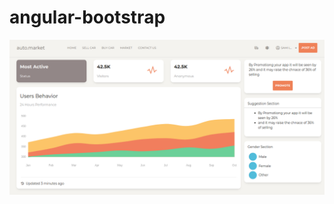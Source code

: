 # angular-bootstrap
 

![alt text](https://github.com/baranau1029/angular-bootstrap/blob/main/image.png)
